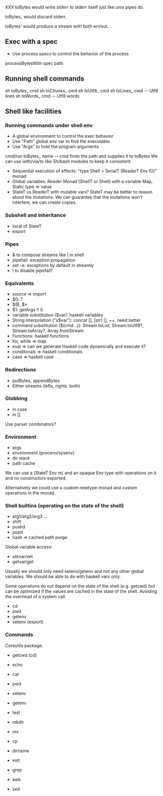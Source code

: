 XXX toBytes would write stderr to stderr itself just like unix pipes do.

toBytes_ would discard stderr.

toBytes' would produce a stream with both err/out.

## Exec with a spec

* Use process specs to control the behavior of the process

processBytesWith spec path

## Running shell commands

sh toBytes_ cmd
sh toChunks_ cmd
sh toUtf8_ cmd
sh toLines_ cmd -- Utf8 lines
sh toWords_ cmd -- Utf8 words

## Shell like facilities

### Running commands under shell env

* A global environment to control the exec behavior
* Use "Path" global env var to find the executable
* Use "Args" to hold the program arguments

cmd/run toBytes_ name -- cmd finds the path and supplies it to toBytes
We can use with/via/to like Sh/bash modules to keep it consistent.

* Sequential execution of effects: "type Shell = SerialT (ReaderT Env IO)" monad
* Global variables: Reader Monad (ShellT or Shell) with a variable Map, Static type => value
* StateT vs ReaderT with mutable vars? StateT may be better to reason about the
  mutations. We can guarantee that the mutations won't interfere, we can create
  copies.

### Subshell and inheritance

* local of StateT
* export

### Pipes

* & to compose streams like | in shell
* pipefail: exception propagation
* set -e: exceptions by default in streamly
* ! to disable pipefail?

### Equivalents

* source => import
* $0: ?
* $@, $*
* $1: getArgs !! 0
* variable substitution ($var): haskell variables
* String interpolation ("x$var"): concat [], [str| |], ++, need better
* command substitution ($(cmd ..)): Stream.toList, Stream.toUtf8?, Stream.toArray?, Array.fromStream
* Functions: haskell functions
* for, while => map
* eval => can we generate Haskell code dynamically and execute it?
* conditonals => haskell conditionals
* case => haskell case

### Redirections

* putBytes, appendBytes
* Either streams (lefts, rights, both)

### Globbing

* in case
* in [[

Use parser combinators?

### Environment

* args
* environment (procenv/sysenv)
* dir stack
* path cache

We can use a (StateT Env m) and an opaque Env type with operations on it and no
constructors exported.

Alternatively we could use a custom newtype monad and custom operations in the
monad.

### Shell builtins (operating on the state of the shell)

* arg1/arg2/arg3 ...
* shift
* pushd
* popd
* hash => cached path purge

Global variable access:
* setvar/set
* getvar/get

Usually we should only need setenv/getenv and not any other global variables.
We should be able to do with haskell vars only.

Some operations do not depend on the state of the shell (e.g. getcwd) but can
be optimized if the values are cached in the state of the shell. Avoiding the
overhead of a system call.

* cd
* pwd
* getenv
* setenv (export)

### Commands

Coreutils package.

* getcwd (cd)
* echo
* cat
* pwd
* setenv
* getenv
* test
* mkdir
* mv
* cp
* dirname
* exit

* grep
* awk
* sed
